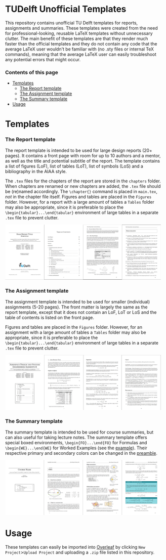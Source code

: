 # TUDelft Unofficial Templates
This repository contains unofficial TU Delft templates for reports, assignments and summaries. These templates were created from the need for professional-looking, reusable LaTeX templates without unnecessary clutter. The main benefit of these templates are that they render much faster than the official templates and they do not contain any code that the average LaTeX user wouldn't be familiar with (no .sty files or internal TeX commands), meaning that the average LaTeX user can easily troubleshoot any potential errors that might occur.

### Contents of this page
- [Templates](#templates)
    + [The Report template](#the-report-template)
    + [The Assignment template](#the-assignment-template)
    + [The Summary template](#the-summary-template)
- [Usage](#usage)


# Templates

### The Report template
The report template is intended to be used for large design reports (20+ pages). It contains a front page with room for up to 10 authors and a mentor, as well as the title and potential subtitle of the report. The template contains a list of figures (LoF), list of tables (LoT), list of symbols (LoS) and a bibliography in the AIAA style.

The `.tex` files for the chapters of the report are stored in the `chapters` folder. When chapters are renamed or new chapters are added, the `.tex` file should be (re)named accordingly. The `\chapter{}` command is placed in `main.tex`, *not* in the chapter file itself. Figures and tables are placed in the `Figures` folder. However, for a report with a large amount of tables a `Tables` folder may also be appropriate, since it is preferable to place the `\begin{tabular}...\end{tabular}` environment of large tables in a separate `.tex` file to prevent clutter. 

![](Report%20Template/report-preview.png)

### The Assignment template
The assignment template is intended to be used for smaller (individual) assignments (5-20 pages). The front matter is largely the same as the report template, except that it does not contain an LoF, LoT or LoS and the table of contents is listed on the front page.

Figures and tables are placed in the `Figures` folder. However, for an assignment with a large amount of tables a `Tables` folder may also be appropriate, since it is preferable to place the `\begin{tabular}...\end{tabular}` environment of large tables in a separate `.tex` file to prevent clutter. 

![](Assignment%20template/assignment-preview.png)

### The Summary template
The summary template is intended to be used for course summaries, but can also useful for taking lecture notes. The summary template offers special boxed environments, `\begin{FO}...\end{FO}` for Formulas and `\begin{WE}...\end{WE}` for Worked Examples (see the [example](Summary%20Template/Main.tex#L155)). Their respective primary and secondary colors can be changed in the [preamble](Summary%20Template/Main.tex#L12).

![](Summary%20Template/summary-preview.png)

# Usage
These templates can easily be imported into [Overleaf](https://www.overleaf.com/) by clicking `New Project`>`Upload Project` and uploading a `.zip` file listed in this repository.
